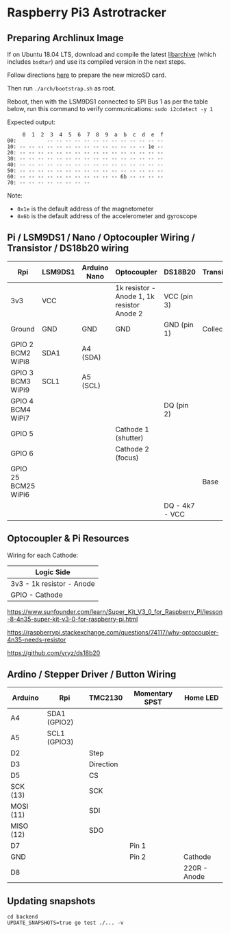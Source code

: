 # Raspberry Pi3 Astrotracker

## Preparing Archlinux Image

If on Ubuntu 18.04 LTS, download and compile the latest [libarchive](https://www.libarchive.de/) (which includes `bsdtar`) and use its compiled version in the next steps.

Follow directions [here](https://archlinuxarm.org/platforms/armv8/broadcom/raspberry-pi-3#installation) to prepare the new microSD card.

Then run `./arch/bootstrap.sh` as root.

Reboot, then with the LSM9DS1 connected to SPI Bus 1 as per the table below, run this command to verify communications: `sudo i2cdetect -y 1`

Expected output:

```
     0  1  2  3  4  5  6  7  8  9  a  b  c  d  e  f
00:          -- -- -- -- -- -- -- -- -- -- -- -- --
10: -- -- -- -- -- -- -- -- -- -- -- -- -- -- 1e --
20: -- -- -- -- -- -- -- -- -- -- -- -- -- -- -- --
30: -- -- -- -- -- -- -- -- -- -- -- -- -- -- -- --
40: -- -- -- -- -- -- -- -- -- -- -- -- -- -- -- --
50: -- -- -- -- -- -- -- -- -- -- -- -- -- -- -- --
60: -- -- -- -- -- -- -- -- -- -- -- 6b -- -- -- --
70: -- -- -- -- -- -- -- --
```

Note:

- `0x1e` is the default address of the magnetometer
- `0x6b` is the default address of the accelerometer and gyroscope

## Pi / LSM9DS1 / Nano / Optocoupler Wiring / Transistor / DS18b20 wiring

| Rpi                         | LSM9DS1 | Arduino Nano | Optocoupler                                | DS18B20        | Transistor |
| --------------------------- | ------- | ------------ | ------------------------------------------ | -------------- | ---------- |
| 3v3                         | VCC     |              | 1k resistor - Anode 1, 1k resistor Anode 2 | VCC (pin 3)    |            |
| Ground                      | GND     | GND          | GND                                        | GND (pin 1)    | Collector  |
| GPIO 2<br/>BCM2<br/>WiPi8   | SDA1    | A4 (SDA)     |                                            |                |            |
| GPIO 3<br/>BCM3<br/>WiPi9   | SCL1    | A5 (SCL)     |                                            |                |            |
| GPIO 4<br/>BCM4<br/>WiPi7   |         |              |                                            | DQ (pin 2)     |            |
| GPIO 5                      |         |              | Cathode 1 (shutter)                        |                |            |
| GPIO 6                      |         |              | Cathode 2 (focus)                          |                |            |
| GPIO 25<br/>BCM25<br/>WiPi6 |         |              |                                            |                | Base       |
|                             |         |              |                                            | DQ - 4k7 - VCC |            |

## Optocoupler & Pi Resources

Wiring for each Cathode:

| Logic Side                |
| ------------------------- |
| 3v3 - 1k resistor - Anode |
| GPIO - Cathode            |

https://www.sunfounder.com/learn/Super_Kit_V3_0_for_Raspberry_Pi/lesson-8-4n35-super-kit-v3-0-for-raspberry-pi.html

https://raspberrypi.stackexchange.com/questions/74117/why-optocoupler-4n35-needs-resistor

https://github.com/yryz/ds18b20

## Ardino / Stepper Driver / Button Wiring

| Arduino   | Rpi          | TMC2130   | Momentary SPST | Home LED     |
| --------- | ------------ | --------- | -------------- | ------------ |
| A4        | SDA1 (GPIO2) |           |                |              |
| A5        | SCL1 (GPIO3) |           |                |              |
| D2        |              | Step      |                |              |
| D3        |              | Direction |                |              |
| D5        |              | CS        |                |              |
| SCK (13)  |              | SCK       |                |              |
| MOSI (11) |              | SDI       |                |              |
| MISO (12) |              | SDO       |                |              |
| D7        |              |           | Pin 1          |              |
| GND       |              |           | Pin 2          | Cathode      |
| D8        |              |           |                | 220R - Anode |

## Updating snapshots

```
cd backend
UPDATE_SNAPSHOTS=true go test ./... -v
```
